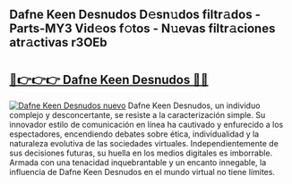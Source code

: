 ## Dafne Keen Desnudos D𝚎sn𝚞dos filtr𝚊dos - Parts-MY3 Vid𝚎os f𝚘tos - N𝚞evas filtr𝚊ciones atr𝚊ctivas r3OEb

# <h2><a href="http://mb12oac.tromn.icu/?c=Dafne+Keen+Desnudos">🔗👉👉👉 Dafne Keen Desnudos 🔗🔗</a></h2>

[![Dafne Keen Desnudos nuevo](https://i.imgur.com/pEAQMta.gif)](http://mb12oac.tromn.icu/?c=Dafne+Keen+Desnudos)
Dafne Keen Desnudos, un individuo complejo y desconcertante, se resiste a la caracterización simple. Su innovador estilo de comunicación en línea ha cautivado y enfurecido a los espectadores, encendiendo debates sobre ética, individualidad y la naturaleza evolutiva de las sociedades virtuales. Independientemente de sus decisiones futuras, su huella en los medios digitales es imborrable. Armada con una tenacidad inquebrantable y un encanto innegable, la influencia de Dafne Keen Desnudos en el mundo virtual no tiene límites.
